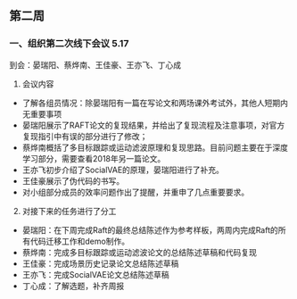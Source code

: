 ## 第二周
### 一、组织第二次线下会议 5.17
到会：晏瑞阳、蔡烨南、王佳豪、王亦飞、丁心成

1. 会议内容
+ 了解各组员情况：除晏瑞阳有一篇在写论文和两场课外考试外，其他人短期内无重要事项
+ 晏瑞阳展示了RAFT论文的复现结果，并给出了复现流程及注意事项，对官方复现指引中有误的部分进行了修改；
+ 蔡烨南概括了多目标跟踪或运动滤波原理和复现思路。目前问题主要在于深度学习部分，需要查看2018年另一篇论文。
+ 王亦飞初步介绍了SocialVAE的原理，晏瑞阳进行了补充。
+ 王佳豪展示了伪代码的书写。
+ 对小组部分成员的效率问题作出了提醒，并重申了几点重要要求。

2. 对接下来的任务进行了分工
+ 晏瑞阳：在下周完成Raft的最终总结陈述作为参考样板，两周内完成Raft的所有代码迁移工作和demo制作。
+ 蔡烨南：完成多目标跟踪或运动滤波论文的总结陈述草稿和代码复现
+ 王佳豪：完成场景历史记录论文总结陈述草稿
+ 王亦飞：完成SocialVAE论文总结陈述草稿
+ 丁心成：了解选题，补齐周报


